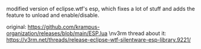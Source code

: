 modified version of eclipse.wtf's esp, which fixes a lot of stuff and adds the feature to unload and enable/disable.

original: https://github.com/krampus-organization/releases/blob/main/ESP.lua
\nv3rm thread about it: https://v3rm.net/threads/release-eclipse-wtf-silentware-esp-library.9221/
